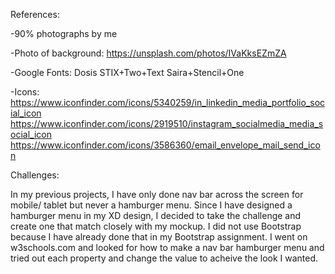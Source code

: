 References:

-90% photographs by me

-Photo of background: https://unsplash.com/photos/IVaKksEZmZA

-Google Fonts: Dosis
               STIX+Two+Text
               Saira+Stencil+One

-Icons: https://www.iconfinder.com/icons/5340259/in_linkedin_media_portfolio_social_icon
        https://www.iconfinder.com/icons/2919510/instagram_socialmedia_media_social_icon
        https://www.iconfinder.com/icons/3586360/email_envelope_mail_send_icon


Challenges:

In my previous projects, I have only done nav bar across the screen for mobile/ tablet but never a hamburger menu. Since I have designed a hamburger menu in my XD design, I decided to take the challenge and create one that match closely with my mockup. I did not use Bootstrap because I have already done that in my Bootstrap assignment. I went on w3schools.com and looked for how to make a nav bar hamburger menu and tried out each property and change the value to acheive the look I wanted.



